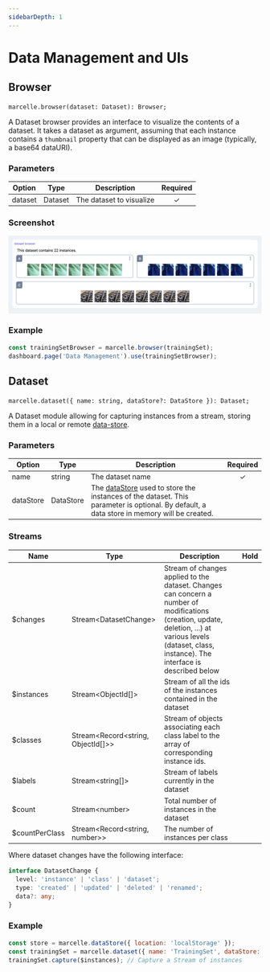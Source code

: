 ```yaml
---
sidebarDepth: 1
---
```


# Data Management and UIs

## Browser

```tsx
marcelle.browser(dataset: Dataset): Browser;
```

A Dataset browser provides an interface to visualize the contents of a dataset. It takes a dataset as argument, assuming that each instance contains a `thumbnail` property that can be displayed as an image (typically, a base64 dataURI).

### Parameters

| Option  | Type    | Description              | Required |
| ------- | ------- | ------------------------ | :------: |
| dataset | Dataset | The dataset to visualize |    ✓     |

### Screenshot

<div style="background: rgb(237, 242, 247); padding: 8px; margin-top: 1rem;">
  <img src="./images/browser.png" alt="Screenshot of the browser component">
</div>

### Example

```js
const trainingSetBrowser = marcelle.browser(trainingSet);
dashboard.page('Data Management').use(trainingSetBrowser);
```

## Dataset

```tsx
marcelle.dataset({ name: string, dataStore?: DataStore }): Dataset;
```

A Dataset module allowing for capturing instances from a stream, storing them in a local or remote [data-store](/api/data-stores.html).

### Parameters

| Option    | Type      | Description                                                                                                                                                   | Required |
| --------- | --------- | ------------------------------------------------------------------------------------------------------------------------------------------------------------- | :------: |
| name      | string    | The dataset name                                                                                                                                              |    ✓     |
| dataStore | DataStore | The [dataStore](/api/data-stores) used to store the instances of the dataset. This parameter is optional. By default, a data store in memory will be created. |          |

### Streams

| Name            | Type                                  | Description                                                                                                                                                                                              | Hold |
| --------------- | ------------------------------------- | -------------------------------------------------------------------------------------------------------------------------------------------------------------------------------------------------------- | :--: |
| \$changes       | Stream\<DatasetChange\>               | Stream of changes applied to the dataset. Changes can concern a number of modifications (creation, update, deletion, ...) at various levels (dataset, class, instance). The interface is described below |      |
| \$instances     | Stream\<ObjectId[]\>                  | Stream of all the ids of the instances contained in the dataset                                                                                                                                          |      |
| \$classes       | Stream\<Record<string, ObjectId[]\>\> | Stream of objects associating each class label to the array of corresponding instance ids.                                                                                                               |      |
| \$labels        | Stream\<string[]\>                    | Stream of labels currently in the dataset                                                                                                                                                                |      |
| \$count         | Stream\<number\>                      | Total number of instances in the dataset                                                                                                                                                                 |      |
| \$countPerClass | Stream\<Record<string, number\>\>     | The number of instances per class                                                                                                                                                                        |      |

Where dataset changes have the following interface:

```ts
interface DatasetChange {
  level: 'instance' | 'class' | 'dataset';
  type: 'created' | 'updated' | 'deleted' | 'renamed';
  data?: any;
}
```

### Example

```js
const store = marcelle.dataStore({ location: 'localStorage' });
const trainingSet = marcelle.dataset({ name: 'TrainingSet', dataStore: store });
trainingSet.capture($instances); // Capture a Stream of instances
```
